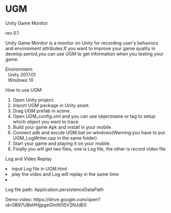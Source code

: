 # UGM
<p>Unity Game Monitor</p>
<p>rev 0.1</p>
<p>
Unity Game Monitor is a monitor on Unity for recording user's behaviors and environment attributes.If you want to improve your game quality in develop period,you can use UGM to get information when you testing your game.
</p>
<p>
Environment:<br>
&nbsp;&nbsp;Unity 2017.01<br>
&nbsp;&nbsp;Windows 10<br>
</p>
<p>
How to use UGM:<br>
<ol>
<li>Open Unity project.</li>
<li>Import UGM package in Unity asset.</li>
<li>Drag UGM prefab in scene.</li>
<li>Open UGM_config.xml and you can use objectname or tag to setup which object you want to trace.</li>
<li>Build your game Apk and install in your mobile</li>
<li>Connect adb and excute UGM.bat on windows(Warning:you have to put UGM_LogWriter.cpp in the same folder)</li>
<li>Start your game and playing it on your mobile.</li>
<li>Finally you will get two files, one is Log file, the other is record video file</li>
</ol>
</p>
<p>Log and Video Replay<br>
<li>input Log file in UGM.html</li>
<li>play the video and Log will replay in the same time<li>
</p>
<p>
Log file path: Application.persistenceDataPath 
</p>
<p>
Demo video: https://drive.google.com/open?id=0B97UBeHHjjpgeGlmN1l5V2NJdE0
</p>
